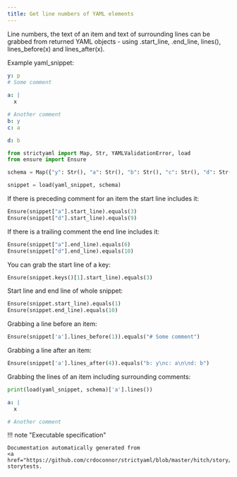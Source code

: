 ```yaml
---
title: Get line numbers of YAML elements
---
```



Line numbers, the text of an item and text of surrounding lines
can be grabbed from returned YAML objects - using .start_line,
.end_line, lines(), lines_before(x) and lines_after(x).


Example yaml_snippet:

```yaml
y: p
# Some comment
    
a: |
  x

# Another comment
b: y
c: a

d: b

```


```python
from strictyaml import Map, Str, YAMLValidationError, load
from ensure import Ensure

schema = Map({"y": Str(), "a": Str(), "b": Str(), "c": Str(), "d": Str()})

snippet = load(yaml_snippet, schema)

```



If there is preceding comment for an item the start line includes it:


```python
Ensure(snippet["a"].start_line).equals(3)
Ensure(snippet["d"].start_line).equals(9)

```




If there is a trailing comment the end line includes it:


```python
Ensure(snippet["a"].end_line).equals(6)
Ensure(snippet["d"].end_line).equals(10)

```




You can grab the start line of a key:


```python
Ensure(snippet.keys()[1].start_line).equals(3)

```




Start line and end line of whole snippet:


```python
Ensure(snippet.start_line).equals(1)
Ensure(snippet.end_line).equals(10)

```




Grabbing a line before an item:


```python
Ensure(snippet['a'].lines_before(1)).equals("# Some comment")

```




Grabbing a line after an item:


```python
Ensure(snippet['a'].lines_after(4)).equals("b: y\nc: a\n\nd: b")

```




Grabbing the lines of an item including surrounding comments:


```python
print(load(yaml_snippet, schema)['a'].lines())

```

```yaml
a: |
  x

# Another comment
```







!!! note "Executable specification"

    Documentation automatically generated from 
    <a href="https://github.com/crdoconnor/strictyaml/blob/master/hitch/story/whatline.story">whatline.story
    storytests.